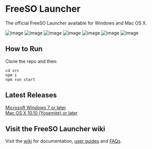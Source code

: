 # FreeSO Launcher
The official FreeSO Launcher available for Windows and Mac OS X.


![image](https://i.imgur.com/59YUj54.png)
![image](https://i.imgur.com/F5t1tf0.png)
![image](https://i.imgur.com/HzaHgQc.png)
![image](https://i.imgur.com/yCUFHhE.png)
![image](https://i.imgur.com/BYJqShW.png)
![image](https://i.imgur.com/1h6OPE2.png)
![image](https://i.imgur.com/uRjWpfq.png)<!-- ![image](https://i.imgur.com/dPRDgHh.jpg) -->

## How to Run
Clone the repo and then:
```
cd src
npm i 
npm run start
```

## Latest Releases
[Microsoft Windows 7 or later](https://beta.freeso.org/FreeSO%20Launcher%20Setup.exe) <br/>
[Mac OS X 10.10 (Yosemite) or later](https://beta.freeso.org/fsolauncher.dmg)

## Visit the FreeSO Launcher wiki
Visit the [wiki](https://github.com/ItsSim/fsolauncher/wiki) for documentation, [user guides](https://github.com/ItsSim/fsolauncher/wiki/Using-FreeSO-Launcher) and [FAQs](https://github.com/ItsSim/fsolauncher/wiki/FAQ).
